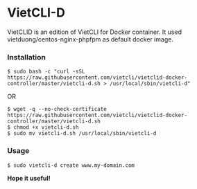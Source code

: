 # VietCLI-D
 
VietCLID is an edition of VietCLI for Docker container. It used vietduong/centos-nginx-phpfpm as default docker image.

### Installation

```
$ sudo bash -c "curl -sSL https://raw.githubusercontent.com/vietcli/vietclid-docker-controller/master/vietcli-d.sh > /usr/local/sbin/vietcli-d"
``` 
OR
```
$ wget -q --no-check-certificate https://raw.githubusercontent.com/vietcli/vietclid-docker-controller/master/vietcli-d.sh
$ chmod +x vietcli-d.sh
$ sudo mv vietcli-d.sh /usr/local/sbin/vietcli-d
```

### Usage

```
$ sudo vietcli-d create www.my-domain.com
```
**Hope it useful!**

